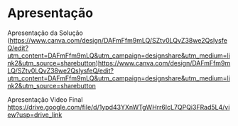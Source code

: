 # Apresentação

Apresentação da Solução
(https://www.canva.com/design/DAFmFfm9mLQ/SZtv0LQvZ38we2QslysfeQ/edit?utm_content=DAFmFfm9mLQ&utm_campaign=designshare&utm_medium=link2&utm_source=sharebutton)https://www.canva.com/design/DAFmFfm9mLQ/SZtv0LQvZ38we2QslysfeQ/edit?utm_content=DAFmFfm9mLQ&utm_campaign=designshare&utm_medium=link2&utm_source=sharebutton

Apresentação Video Final
https://drive.google.com/file/d/1ypd43YXnWTgWHrr6lcL7QPQi3FRad5L4/view?usp=drive_link

